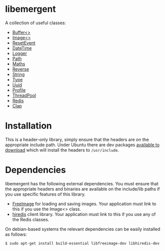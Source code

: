 libemergent
=========

A collection of useful classes:

  * [Buffer<>](https://github.com/emergent-design/libemergent/wiki#buffer)
  * [Image<>](https://github.com/emergent-design/libemergent/wiki#image)
  * [ResetEvent](https://github.com/emergent-design/libemergent/wiki#resetevent)
  * [DateTime](https://github.com/emergent-design/libemergent/wiki#datetime)
  * [Logger](https://github.com/emergent-design/libemergent/wiki#logger)
  * [Path](https://github.com/emergent-design/libemergent/wiki#path)
  * [Maths](https://github.com/emergent-design/libemergent/wiki#maths)
  * [Reverse](https://github.com/emergent-design/libemergent/wiki#reverse)
  * [String](https://github.com/emergent-design/libemergent/wiki#string)
  * [Type](https://github.com/emergent-design/libemergent/wiki#type)
  * [Uuid](https://github.com/emergent-design/libemergent/wiki#uuid)
  * [Profile](https://github.com/emergent-design/libemergent/wiki#profile)
  * [ThreadPool](https://github.com/emergent-design/libemergent/wiki#threadpool)
  * [Redis](https://github.com/emergent-design/libemergent/wiki/Redis)
  * [Clap](https://github.com/emergent-design/libemergent/wiki/Clap)

Installation
============

This is a header-only library, simply ensure that the headers are on the appropriate include path.
Under Ubuntu there are dev packages [available to download](https://github.com/emergent-design/libemergent/releases)
which will install the headers to ```/usr/include```.


Dependencies
============

libemergent has the following external dependencies. You must ensure that the appropriate headers and binaries are available on the include/lib paths if you use specific features of this library.

  * [FreeImage](http://freeimage.sourceforge.net/download.html) for loading and saving images. Your application must link to this if you use the Image<> class.
  * [hiredis](https://github.com/redis/hiredis) client library. Your application must link to this if you use any of the Redis classes.

On debian-based systems the relevant dependencies can be easily installed as follows:

```bash
$ sudo apt-get install build-essential libfreeimage-dev libhiredis-dev
```
